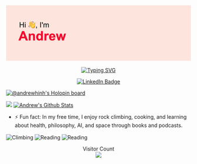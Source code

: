 ![title](./header.png)

<p align="center"> 
  <a href="https://git.io/typing-svg"><img src="https://readme-typing-svg.herokuapp.com?font=Sans+Serif&size=30&duration=2500&pause=1000&color=F70000&center=true&vCenter=true&width=500&lines=ML+Engineer;DS+Research+Intern;ZenML+Month+of+MLOps+Winner;FSDL+2022+Alumni;UC+Merced+CS+Undergraduate" alt="Typing SVG" /></a>
</p>

<p align="center"> 
  <a href="https://www.linkedin.com/in/andrew-hinh/"><img src="https://img.shields.io/badge/-andrewhinh-blue?style=for-the-badge&logo=linkedin&logoColor=white" alt="LinkedIn Badge"></a>
</p>

[![@andrewhinh's Holopin board](https://holopin.me/andrewhinh)](https://holopin.io/@andrewhinh)

<p align="left">
  <a href="https://github.com/anuraghazra/github-readme-stats"><img height="234.5" src="https://github-readme-stats-git-masterrstaa-rickstaa.vercel.app/api/top-langs/?username=andrewhinh&theme=radical&hide_border=true" /></a> 
  <a href="https://github.com/anuraghazra/github-readme-stats"><img height="234.5" src="https://github-readme-stats-git-masterrstaa-rickstaa.vercel.app/api?username=andrewhinh&count_private=true&show_icons=true&include_all_commits=true&theme=radical&hide_border=true" alt="Andrew's Github Stats" /></a>
</p>
 
- ⚡ Fun fact: In my free time, I enjoy rock climbing, cooking, and learning about health, philosophy, AI, and space through books and podcasts.
<p align="left"> 
  <img align="center" alt="Climbing" height="209.5" src="https://media.giphy.com/media/4EFsQt657jDzdCcClx/giphy.gif">
  <img align="center" alt="Reading" height="209.5" src="https://media.giphy.com/media/51XVqRxtB4jqo/giphy.gif">
  <img align="center" alt="Reading" height="209.5" src="https://media.giphy.com/media/4qY3r5eal0xH2/giphy.gif">
</p>

<p align="center"> 
  Visitor Count<br>
  <img src="https://profile-counter.glitch.me/andrewhinh/count.svg" />
</p>
